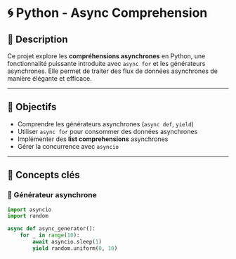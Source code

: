 # 🌀 Python - Async Comprehension

## 📘 Description

Ce projet explore les **compréhensions asynchrones** en Python, une fonctionnalité puissante introduite avec `async for` et les générateurs asynchrones. Elle permet de traiter des flux de données asynchrones de manière élégante et efficace.

---

## 🚀 Objectifs

- Comprendre les générateurs asynchrones (`async def`, `yield`)
- Utiliser `async for` pour consommer des données asynchrones
- Implémenter des **list comprehensions** asynchrones
- Gérer la concurrence avec `asyncio`

---

## 🧠 Concepts clés

### 🔹 Générateur asynchrone

```python
import asyncio
import random

async def async_generator():
    for _ in range(10):
        await asyncio.sleep(1)
        yield random.uniform(0, 10)

